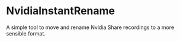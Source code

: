 # NvidiaInstantRename
A simple tool to move and rename Nvidia Share recordings to a more sensible format.
